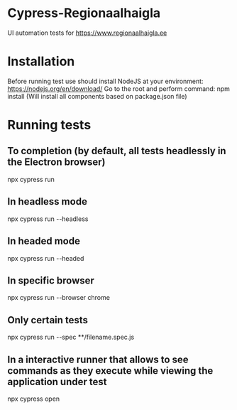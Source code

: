 # Cypress-Regionaalhaigla

UI automation tests for https://www.regionaalhaigla.ee

# Installation

Before running test use should install NodeJS at your environment: https://nodejs.org/en/download/
Go to the root and perform command: 
npm install (Will install all components based on package.json file)

# Running tests

## To completion (by default, all tests headlessly in the Electron browser)
npx cypress run 

## In headless mode
npx cypress run --headless

## In headed mode
npx cypress run --headed

## In specific browser
npx cypress run --browser chrome

## Only certain tests
npx cypress run --spec **/filename.spec.js

## In a interactive runner that allows to see commands as they execute while viewing the application under test
npx cypress open